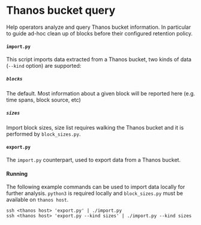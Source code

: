 <!-- SPDX-License-Identifier: Apache-2.0 -->
Thanos bucket query
====

Help operators analyze and query Thanos bucket information. In
particular to guide ad-hoc clean up of blocks before their configured
retention policy.

#### `import.py`

This script imports data extracted from a Thanos bucket, two kinds of
data (`--kind` option) are supported:

##### `blocks`

The default. Most information about a given block will be reported here
(e.g. time spans, block source, etc)

##### `sizes`

Import block sizes, size list requires walking the Thanos bucket and it
is performed by `block_sizes.py`.


#### `export.py`

The `import.py` counterpart, used to export data from a Thanos bucket.


#### Running

The following example commands can be used to import data locally for
further analysis. `python3` is required locally and `block_sizes.py`
must be available on `thanos host`.

```shell
ssh <thanos host> 'export.py' | ./import.py
ssh <thanos host> 'export.py --kind sizes' | ./import.py --kind sizes
```

